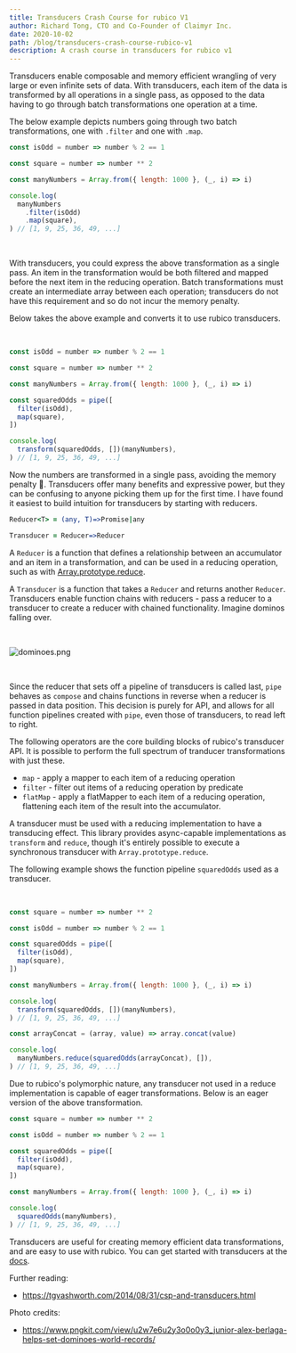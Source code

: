 ```yaml
---
title: Transducers Crash Course for rubico V1
author: Richard Tong, CTO and Co-Founder of Claimyr Inc.
date: 2020-10-02
path: /blog/transducers-crash-course-rubico-v1
description: A crash course in transducers for rubico v1
---
```


Transducers enable composable and memory efficient wrangling of very large or even infinite sets of data. With transducers, each item of the data is transformed by all operations in a single pass, as opposed to the data having to go through batch transformations one operation at a time.

The below example depicts numbers going through two batch transformations, one with `.filter` and one with `.map`.

```javascript [playground]
const isOdd = number => number % 2 == 1

const square = number => number ** 2

const manyNumbers = Array.from({ length: 1000 }, (_, i) => i)

console.log(
  manyNumbers
    .filter(isOdd)
    .map(square),
) // [1, 9, 25, 36, 49, ...]
```

<br />

With transducers, you could express the above transformation as a single pass. An item in the transformation would be both filtered and mapped before the next item in the reducing operation. Batch transformations must create an intermediate array between each operation; transducers do not have this requirement and so do not incur the memory penalty.

Below takes the above example and converts it to use rubico transducers.

<br />

```javascript [playground]
const isOdd = number => number % 2 == 1

const square = number => number ** 2

const manyNumbers = Array.from({ length: 1000 }, (_, i) => i)

const squaredOdds = pipe([
  filter(isOdd),
  map(square),
])

console.log(
  transform(squaredOdds, [])(manyNumbers),
) // [1, 9, 25, 36, 49, ...]
```

Now the numbers are transformed in a single pass, avoiding the memory penalty 🎉. Transducers offer many benefits and expressive power, but they can be confusing to anyone picking them up for the first time. I have found it easiest to build intuition for transducers by starting with reducers.

```coffeescript [specscript]
Reducer<T> = (any, T)=>Promise|any

Transducer = Reducer=>Reducer
```

A `Reducer` is a function that defines a relationship between an accumulator and an item in a transformation, and can be used in a reducing operation, such as with [Array.prototype.reduce](https://developer.mozilla.org/en-US/docs/Web/JavaScript/Reference/Global_Objects/Array/reduce).

A `Transducer` is a function that takes a `Reducer` and returns another `Reducer`. Transducers enable function chains with reducers - pass a reducer to a transducer to create a reducer with chained functionality. Imagine dominos falling over.

<br />

![dominoes.png](/assets/dominoes.png)

<br />

Since the reducer that sets off a pipeline of transducers is called last, `pipe` behaves as `compose` and chains functions in reverse when a reducer is passed in data position. This decision is purely for API, and allows for all function pipelines created with `pipe`, even those of transducers, to read left to right.

The following operators are the core building blocks of rubico's transducer API. It is possible to perform the full spectrum of tranducer transformations with just these.

 * `map` - apply a mapper to each item of a reducing operation
 * `filter` - filter out items of a reducing operation by predicate
 * `flatMap` - apply a flatMapper to each item of a reducing operation, flattening each item of the result into the accumulator.

A transducer must be used with a reducing implementation to have a transducing effect. This library provides async-capable implementations as `transform` and `reduce`, though it's entirely possible to execute a synchronous transducer with `Array.prototype.reduce`.

The following example shows the function pipeline `squaredOdds` used as a transducer.

<br />

```javascript [playground]
const square = number => number ** 2

const isOdd = number => number % 2 == 1

const squaredOdds = pipe([
  filter(isOdd),
  map(square),
])

const manyNumbers = Array.from({ length: 1000 }, (_, i) => i)

console.log(
  transform(squaredOdds, [])(manyNumbers),
) // [1, 9, 25, 36, 49, ...]

const arrayConcat = (array, value) => array.concat(value)

console.log(
  manyNumbers.reduce(squaredOdds(arrayConcat), []),
) // [1, 9, 25, 36, 49, ...]
```

Due to rubico's polymorphic nature, any transducer not used in a reduce implementation is capable of eager transformations. Below is an eager version of the above transformation.

```javascript [playground]
const square = number => number ** 2

const isOdd = number => number % 2 == 1

const squaredOdds = pipe([
  filter(isOdd),
  map(square),
])

const manyNumbers = Array.from({ length: 1000 }, (_, i) => i)

console.log(
  squaredOdds(manyNumbers),
) // [1, 9, 25, 36, 49, ...]
```

Transducers are useful for creating memory efficient data transformations, and are easy to use with rubico. You can get started with transducers at the [docs](/docs/map).

Further reading:
 * https://tgvashworth.com/2014/08/31/csp-and-transducers.html

Photo credits:
 * https://www.pngkit.com/view/u2w7e6u2y3o0o0y3_junior-alex-berlaga-helps-set-dominoes-world-records/
